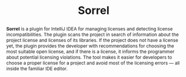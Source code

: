 ---
title: "Sorrel"
collection: tools
permalink: /tool/sorrel
tool: 'https://github.com/JetBrains-Research/sorrel'
video: 'https://www.youtube.com/watch?v=doUeAwPjcPE'
pdf: 'https://arxiv.org/pdf/2107.13315.pdf'
tag: 'A plugin for IntelliJ IDEA for managing licenses and detecting license incompatibilities.'
paperurl: 'https://doi.org/10.1109/ICSME52107.2021.00059'
award: '🏆 Best Tool Demo Award 🏆'
abstract: '<p><b>Sorrel</b> is a plugin for IntelliJ IDEA for managing licenses and detecting license incompatibilities. The plugin scans the project in search of information about the project license and licenses of its libraries. If the project does not have a license yet, the plugin provides the developer with recommendations for choosing the most suitable open license, and if there is a license, it informs the programmer about potential licensing violations. The tool makes it easier for developers to choose a proper license for a project and avoid most of the licensing errors — all inside the familiar IDE editor.</p>'
---